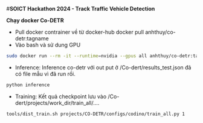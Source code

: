 #**SOICT Hackathon 2024 - Track Traffic Vehicle Detection**

**Chạy docker Co-DETR**
- Pull docker contrainer về từ docker-hub
docker pull anhthuy/co-detr:tagname
- Vào bash và sử dung GPU
```bash
sudo docker run --rm -it --runtime=nvidia --gpus all anhthuy/co-detr:tagname /bin/bash
```

- Inference: Inference co-detr với out put ở /Co-dert/results_test.json đã có file mẫu vì đã run rồi.
```bash 
python inference
```
- Training: Kết quả checkpoint lưu vào /Co-dert/projects/work_dir/train_all/....
```bash
tools/dist_train.sh projects/CO-DETR/configs/codino/train_all.py 1
```
